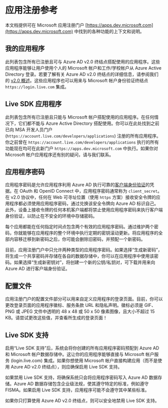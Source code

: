 <properties
	pageTitle="应用注册门户帮助主题 | Azure"
	description="介绍 Microsoft 应用注册门户中的各种功能。"
	services="active-directory"
	documentationCenter=""
	authors="dstrockis"
	manager="mbaldwin"
	editor=""/>

<tags
	ms.service="active-directory"
	ms.date="05/31/2016"
	wacn.date="07/26/2016"/>

# 应用注册参考
本文档提供可在 Microsoft 应用注册门户 [https://apps.dev.microsoft.com](https://apps.dev.microsoft.com) 中找到的各种功能的上下文和说明。

## 我的应用程序
此列表包含所有已注册且可与 Azure AD v2.0 终结点搭配使用的应用程序。这些应用程序能够让用户使用个人的 Microsoft 帐户和工作/学校帐户从 Azure Active Directory 登录。若要了解有关 Azure AD v2.0 终结点的详细信息，请参阅我们的 [v2.0 概述](/documentation/articles/active-directory-appmodel-v2-overview/)。这些应用程序也可以用来与 Microsoft 帐户身份验证终结点 `https://login.live.com` 集成。

## Live SDK 应用程序
此列表包含所有已注册且只能与 Microsoft 帐户搭配使用的应用程序。在任何情况下，它们都不能与 Azure Active Directory 搭配使用。你可以在此处找到之前已向 MSA 开发人员门户 (`https://account.live.com/developers/applications`) 注册的所有应用程序。你之前曾在 `https://account.live.com/developers/applications` 执行的所有功能现在均可在此新门户 `https://apps.dev.microsoft.com` 中执行。如果你对 Microsoft 帐户应用程序还有别的疑问，请与我们联系。

## 应用程序密码
应用程序密码是允许应用程序利用 Azure AD 执行可靠的[客户端身份验证](http://tools.ietf.org/html/rfc6749#section-2.3)的凭据。在 OAuth 和 OpenID Connect 中，应用程序密码通常称为 `client_secret`。在 v2.0 协议中，任何在 Web 可寻址位置（使用 `https` 方案）接收安全令牌的应用程序都必须使用应用程序密码，通过兑换该安全令牌向 Azure AD 标识自己。此外，设备上接收令牌的任何本机客户端都将禁止使用应用程序密码来执行客户端身份验证，以防止在不安全的环境中存储密码。

每个应用都能在任何指定时间点包含两个有效的应用程序密码。通过维护两个密码，你就能够在应用程序的整个环境中执行定期的密钥滚动更新。将应用程序的全部内容移迁移到新密码之后，你可能会删除旧密码，并预配一个新密码。

目前，应用注册门户中只允许两种类型的应用程序密码。如果选择“生成新密码”，将生成一个共享密码并存储在各自的数据存储中，你可以在应用程序中使用该密码。如果选择“生成新密钥对”，将创建一个新的公钥/私钥对，可下载并用来向 Azure AD 进行客户端身份验证。

## 配置文件
应用注册门户的配置文件部分可以用来自定义应用程序的登录页面。目前，你可以更改登录页面的应用程序徽标、服务条款 URL 和隐私声明。徽标必须是 GIF、PNG 或 JPEG 文件中透明的 48 x 48 或 50 x 50 像素图像，且大小不超过 15 KB。请尝试更改这些值，并查看所生成的登录页面！

## Live SDK 支持
启用“Live SDK 支持”后，系统会将你创建的所有应用程序密码预配到 Azure AD 和 Microsoft 帐户数据存储中。这让你的应用程序能够直接与 Microsoft 帐户服务 (login.live.com) 集成。如果你想使用 Microsoft 帐户直接构建应用（而不是使用 Azure AD v2.0 终结点），则应确保启用 Live SDK 支持。

如果禁用 Live SDK 支持，将确保系统只会将应用程序密码写入 Azure AD 数据存储。Azure AD 数据存储包含企业级法规，使其遵守特定的标准，例如遵守 FISMA。如果启用 Live SDK 支持，应用程序可能不会遵守其中某些标准。

如果你只打算使用 Azure AD v2.0 终结点，则可以安全地禁用 Live SDK 支持。


<!---HONumber=Mooncake_0718_2016-->